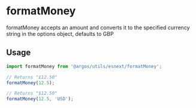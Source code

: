 # formatMoney

formatMoney accepts an amount and converts it to the specified currency string in the options object, defaults to GBP

## Usage

```jsx
import formatMoney from '@argos/utils/esnext/formatMoney';

// Returns "£12.50"
formatMoney(12.5);

// Returns "$12.50"
formatMoney(12.5, 'USD');
```
